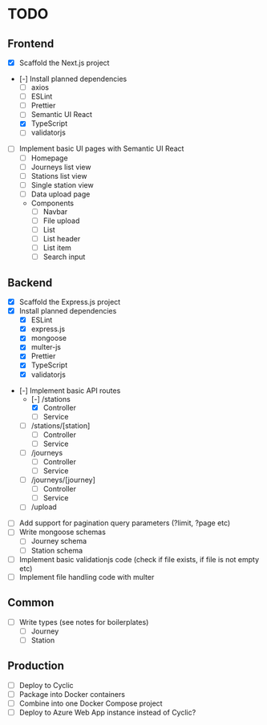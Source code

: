 # TODO

## Frontend

* [x] Scaffold the Next.js project
* [-] Install planned dependencies
  * [ ] axios
  * [ ] ESLint
  * [ ] Prettier
  * [ ] Semantic UI React
  * [x] TypeScript
  * [ ] validatorjs
* [ ] Implement basic UI pages with Semantic UI React
  * [ ] Homepage
  * [ ] Journeys list view
  * [ ] Stations list view
  * [ ] Single station view
  * [ ] Data upload page
  * Components
    * [ ] Navbar
    * [ ] File upload
    * [ ] List
    * [ ] List header
    * [ ] List item
    * [ ] Search input

## Backend

* [x] Scaffold the Express.js project
* [x] Install planned dependencies
  * [x] ESLint
  * [x] express.js
  * [x] mongoose
  * [x] multer-js
  * [x] Prettier
  * [x] TypeScript
  * [x] validatorjs
* [-] Implement basic API routes
  * [-] /stations
    * [x] Controller
    * [ ] Service
  * [ ] /stations/[station]
    * [ ] Controller
    * [ ] Service
  * [ ] /journeys
    * [ ] Controller
    * [ ] Service
  * [ ] /journeys/[journey]
    * [ ] Controller
    * [ ] Service
  * [ ] /upload
* [ ] Add support for pagination query parameters (?limit, ?page etc)
* [ ] Write mongoose schemas
  * [ ] Journey schema
  * [ ] Station schema
* [ ] Implement basic validationjs code (check if file exists, if file is not empty etc)
* [ ] Implement file handling code with multer

## Common

* [ ] Write types (see notes for boilerplates)
  * [ ] Journey
  * [ ] Station

## Production

* [ ] Deploy to Cyclic
* [ ] Package into Docker containers
* [ ] Combine into one Docker Compose project
* [ ] Deploy to Azure Web App instance instead of Cyclic?
